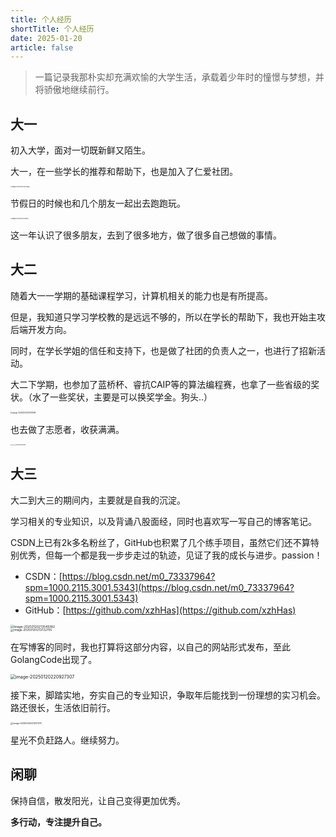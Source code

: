 ```yaml
---
title: 个人经历
shortTitle: 个人经历
date: 2025-01-20
article: false
---
```


> 一篇记录我那朴实却充满欢愉的大学生活，承载着少年时的憧憬与梦想，并将骄傲地继续前行。

## 大一

初入大学，面对一切既新鲜又陌生。

大一，在一些学长的推荐和帮助下，也是加入了仁爱社团。


<div align='left'>
<img src="https://cdn.golangcode.cn/images/202501202055554.png" alt="image-20250120205438260" style="zoom:15%;" />
</div>

节假日的时候也和几个朋友一起出去跑跑玩。


<div align='left'>
<img src="https://cdn.golangcode.cn/images/202501202105656.png" alt="image-20250120210521212" style="zoom:15%;" />
</div>

这一年认识了很多朋友，去到了很多地方，做了很多自己想做的事情。

## 大二

随着大一一学期的基础课程学习，计算机相关的能力也是有所提高。

但是，我知道只学习学校教的是远远不够的，所以在学长的帮助下，我也开始主攻后端开发方向。

同时，在学长学姐的信任和支持下，也是做了社团的负责人之一，也进行了招新活动。

大二下学期，也参加了蓝桥杯、睿抗CAIP等的算法编程赛，也拿了一些省级的奖状。（水了一些奖状，主要是可以换奖学金。狗头..）

<div align='left'>
<img src="https://cdn.golangcode.cn/images/202501202207520.png" alt="image-20250120220709516" style="zoom:20%;" />
</div>

也去做了志愿者，收获满满。


<div align='left'>
<img src="https://cdn.golangcode.cn/images/202501202130054.png" alt="image-20250120213002691" style="zoom:12%;" />
</div>

## 大三

大二到大三的期间内，主要就是自我的沉淀。

学习相关的专业知识，以及背诵八股面经，同时也喜欢写一写自己的博客笔记。

CSDN上已有2k多名粉丝了，GitHub也积累了几个练手项目，虽然它们还不算特别优秀，但每一个都是我一步步走过的轨迹，见证了我的成长与进步。passion！

- CSDN：[https://blog.csdn.net/m0_73337964?spm=1000.2115.3001.5343](https://blog.csdn.net/m0_73337964?spm=1000.2115.3001.5343)
- GitHub：[https://github.com/xzhHas](https://github.com/xzhHas)

<div align='left'>
<img src="https://cdn.golangcode.cn/images/202501202136890.png" alt="image-20250120213548382" style="zoom:35%;" />
</div>



<div>
    <img src="https://cdn.golangcode.cn/images/202501202137243.png" alt="image-20250120213722705" style="zoom:33%;" />
</div>

在写博客的同时，我也打算将这部分内容，以自己的网站形式发布，至此GolangCode出现了。


<img src="https://cdn.golangcode.cn/images/202501202209031.png" alt="image-20250120220927307" style="zoom:50%;" />

接下来，脚踏实地，夯实自己的专业知识，争取年后能找到一份理想的实习机会。路还很长，生活依旧前行。


<img src="https://cdn.golangcode.cn/images/202501202210478.png" alt="image-20250120221007370" style="zoom:25%;" />

星光不负赶路人。继续努力。



## 闲聊

保持自信，散发阳光，让自己变得更加优秀。

**多行动，专注提升自己。**
